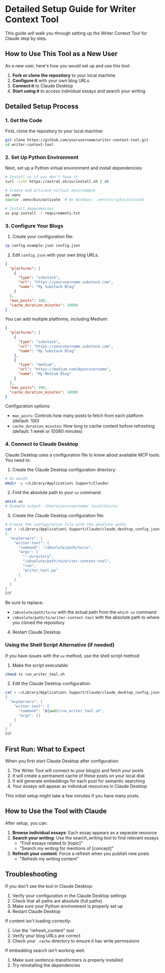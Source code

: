 # Detailed Setup Guide for Writer Context Tool

This guide will walk you through setting up the Writer Context Tool for Claude step by step.

## How to Use This Tool as a New User

As a new user, here's how you would set up and use this tool:

1. **Fork or clone the repository** to your local machine
2. **Configure it** with your own blog URLs
3. **Connect it** to Claude Desktop
4. **Start using it** to access individual essays and search your writing

## Detailed Setup Process

### 1. Get the Code

First, clone the repository to your local machine:

```bash
git clone https://github.com/yourusername/writer-context-tool.git
cd writer-context-tool
```

### 2. Set Up Python Environment

Next, set up a Python virtual environment and install dependencies:

```bash
# Install uv if you don't have it
curl -LsSf https://astral.sh/uv/install.sh | sh

# Create and activate virtual environment
uv venv
source .venv/bin/activate  # On Windows: .venv\Scripts\activate

# Install dependencies
uv pip install -r requirements.txt
```

### 3. Configure Your Blogs

1. Create your configuration file:

```bash
cp config.example.json config.json
```

2. Edit `config.json` with your own blog URLs:

```json
{
  "platforms": [
    {
      "type": "substack",
      "url": "https://yourusername.substack.com",
      "name": "My Substack Blog"
    }
  ],
  "max_posts": 100,
  "cache_duration_minutes": 10080
}
```

You can add multiple platforms, including Medium:

```json
{
  "platforms": [
    {
      "type": "substack",
      "url": "https://yourusername.substack.com",
      "name": "My Substack Blog"
    },
    {
      "type": "medium",
      "url": "https://medium.com/@yourusername",
      "name": "My Medium Blog"
    }
  ],
  "max_posts": 100,
  "cache_duration_minutes": 10080
}
```

Configuration options:
- `max_posts`: Controls how many posts to fetch from each platform (default: 100)
- `cache_duration_minutes`: How long to cache content before refreshing (default: 1 week or 10080 minutes)

### 4. Connect to Claude Desktop

Claude Desktop uses a configuration file to know about available MCP tools. You need to:

1. Create the Claude Desktop configuration directory:

```bash
# On macOS
mkdir -p ~/Library/Application\ Support/Claude/
```

2. Find the absolute path to your `uv` command:

```bash
which uv
# Example output: /Users/yourusername/.local/bin/uv
```

3. Create the Claude Desktop configuration file:

```bash
# Create the configuration file with the absolute paths
cat > ~/Library/Application\ Support/Claude/claude_desktop_config.json << EOF
{
  "mcpServers": {
    "writer-tool": {
      "command": "/absolute/path/to/uv",
      "args": [
        "--directory",
        "/absolute/path/to/writer-context-tool",
        "run",
        "writer_tool.py"
      ]
    }
  }
}
EOF
```

Be sure to replace:
- `/absolute/path/to/uv` with the actual path from the `which uv` command
- `/absolute/path/to/writer-context-tool` with the absolute path to where you cloned the repository

4. Restart Claude Desktop

### Using the Shell Script Alternative (if needed)

If you have issues with the `uv` method, use the shell script method:

1. Make the script executable:

```bash
chmod +x run_writer_tool.sh
```

2. Edit the Claude Desktop configuration:

```bash
cat > ~/Library/Application\ Support/Claude/claude_desktop_config.json << EOF
{
  "mcpServers": {
    "writer-tool": {
      "command": "$(pwd)/run_writer_tool.sh",
      "args": []
    }
  }
}
EOF
```

## First Run: What to Expect

When you first start Claude Desktop after configuration:

1. The Writer Tool will connect to your blog(s) and fetch your posts
2. It will create a permanent cache of these posts on your local disk
3. It will generate embeddings for each post for semantic searching
4. Your essays will appear as individual resources in Claude Desktop

This initial setup might take a few minutes if you have many posts.

## How to Use the Tool with Claude

After setup, you can:

1. **Browse individual essays**: Each essay appears as a separate resource
2. **Search your writing**: Use the search_writing tool to find relevant essays
   - "Find essays related to [topic]"
   - "Search my writing for mentions of [concept]"
3. **Refresh your content**: Force a refresh when you publish new posts
   - "Refresh my writing content"

## Troubleshooting

If you don't see the tool in Claude Desktop:

1. Verify your configuration in the Claude Desktop settings
2. Check that all paths are absolute (full paths)
3. Make sure your Python environment is properly set up
4. Restart Claude Desktop

If content isn't loading correctly:

1. Use the "refresh_content" tool
2. Verify your blog URLs are correct
3. Check your `.cache` directory to ensure it has write permissions

If embedding search isn't working well:

1. Make sure sentence-transformers is properly installed
2. Try reinstalling the dependencies 